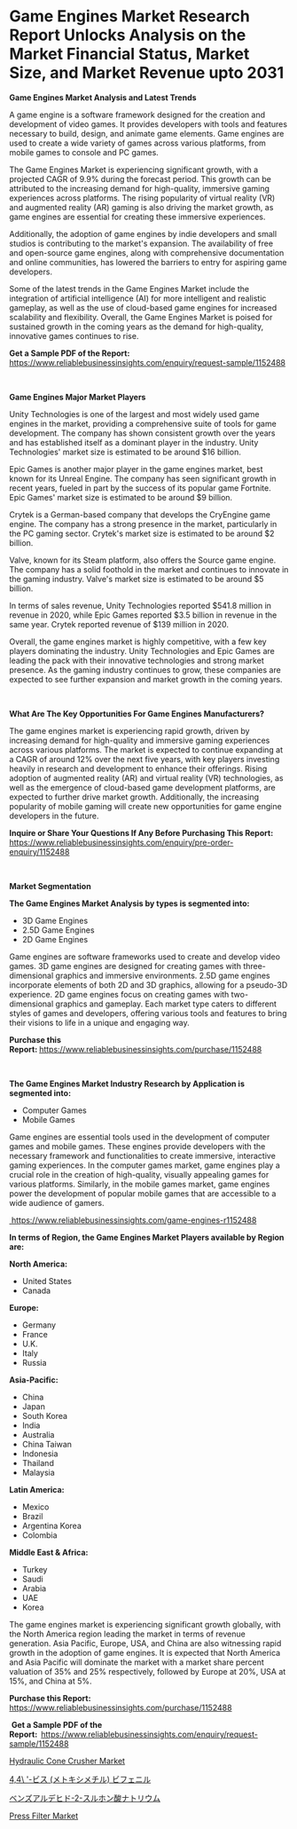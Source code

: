 <p><h1>Game Engines Market Research Report Unlocks Analysis on the Market Financial Status, Market Size, and Market Revenue upto 2031</h1></p><p><strong>Game Engines Market Analysis and Latest Trends</strong></p>
<p><p>A game engine is a software framework designed for the creation and development of video games. It provides developers with tools and features necessary to build, design, and animate game elements. Game engines are used to create a wide variety of games across various platforms, from mobile games to console and PC games.</p><p>The Game Engines Market is experiencing significant growth, with a projected CAGR of 9.9% during the forecast period. This growth can be attributed to the increasing demand for high-quality, immersive gaming experiences across platforms. The rising popularity of virtual reality (VR) and augmented reality (AR) gaming is also driving the market growth, as game engines are essential for creating these immersive experiences.</p><p>Additionally, the adoption of game engines by indie developers and small studios is contributing to the market's expansion. The availability of free and open-source game engines, along with comprehensive documentation and online communities, has lowered the barriers to entry for aspiring game developers.</p><p>Some of the latest trends in the Game Engines Market include the integration of artificial intelligence (AI) for more intelligent and realistic gameplay, as well as the use of cloud-based game engines for increased scalability and flexibility. Overall, the Game Engines Market is poised for sustained growth in the coming years as the demand for high-quality, innovative games continues to rise.</p></p>
<p><strong>Get a Sample PDF of the Report:&nbsp;</strong> <a href="https://www.reliablebusinessinsights.com/enquiry/request-sample/1152488">https://www.reliablebusinessinsights.com/enquiry/request-sample/1152488</a></p>
<p>&nbsp;</p>
<p><strong>Game Engines Major Market Players</strong></p>
<p><p>Unity Technologies is one of the largest and most widely used game engines in the market, providing a comprehensive suite of tools for game development. The company has shown consistent growth over the years and has established itself as a dominant player in the industry. Unity Technologies' market size is estimated to be around $16 billion.</p><p>Epic Games is another major player in the game engines market, best known for its Unreal Engine. The company has seen significant growth in recent years, fueled in part by the success of its popular game Fortnite. Epic Games' market size is estimated to be around $9 billion.</p><p>Crytek is a German-based company that develops the CryEngine game engine. The company has a strong presence in the market, particularly in the PC gaming sector. Crytek's market size is estimated to be around $2 billion.</p><p>Valve, known for its Steam platform, also offers the Source game engine. The company has a solid foothold in the market and continues to innovate in the gaming industry. Valve's market size is estimated to be around $5 billion.</p><p>In terms of sales revenue, Unity Technologies reported $541.8 million in revenue in 2020, while Epic Games reported $3.5 billion in revenue in the same year. Crytek reported revenue of $139 million in 2020.</p><p>Overall, the game engines market is highly competitive, with a few key players dominating the industry. Unity Technologies and Epic Games are leading the pack with their innovative technologies and strong market presence. As the gaming industry continues to grow, these companies are expected to see further expansion and market growth in the coming years.</p></p>
<p>&nbsp;</p>
<p><strong>What Are The Key Opportunities For Game Engines Manufacturers?</strong></p>
<p><p>The game engines market is experiencing rapid growth, driven by increasing demand for high-quality and immersive gaming experiences across various platforms. The market is expected to continue expanding at a CAGR of around 12% over the next five years, with key players investing heavily in research and development to enhance their offerings. Rising adoption of augmented reality (AR) and virtual reality (VR) technologies, as well as the emergence of cloud-based game development platforms, are expected to further drive market growth. Additionally, the increasing popularity of mobile gaming will create new opportunities for game engine developers in the future.</p></p>
<p><strong>Inquire or Share Your Questions If Any Before Purchasing This Report:</strong> <a href="https://www.reliablebusinessinsights.com/enquiry/pre-order-enquiry/1152488">https://www.reliablebusinessinsights.com/enquiry/pre-order-enquiry/1152488</a></p>
<p>&nbsp;</p>
<p><strong>Market Segmentation</strong></p>
<p><strong>The Game Engines Market Analysis by types is segmented into:</strong></p>
<p><ul><li>3D Game Engines</li><li>2.5D Game Engines</li><li>2D Game Engines</li></ul></p>
<p><p>Game engines are software frameworks used to create and develop video games. 3D game engines are designed for creating games with three-dimensional graphics and immersive environments. 2.5D game engines incorporate elements of both 2D and 3D graphics, allowing for a pseudo-3D experience. 2D game engines focus on creating games with two-dimensional graphics and gameplay. Each market type caters to different styles of games and developers, offering various tools and features to bring their visions to life in a unique and engaging way.</p></p>
<p><strong>Purchase this Report:&nbsp;</strong><a href="https://www.reliablebusinessinsights.com/purchase/1152488">https://www.reliablebusinessinsights.com/purchase/1152488</a></p>
<p>&nbsp;</p>
<p><strong>The Game Engines Market Industry Research by Application is segmented into:</strong></p>
<p><ul><li>Computer Games</li><li>Mobile Games</li></ul></p>
<p><p>Game engines are essential tools used in the development of computer games and mobile games. These engines provide developers with the necessary framework and functionalities to create immersive, interactive gaming experiences. In the computer games market, game engines play a crucial role in the creation of high-quality, visually appealing games for various platforms. Similarly, in the mobile games market, game engines power the development of popular mobile games that are accessible to a wide audience of gamers.</p></p>
<p><a href="https://www.reliablebusinessinsights.com/game-engines-r1152488">&nbsp;https://www.reliablebusinessinsights.com/game-engines-r1152488</a></p>
<p><strong>In terms of Region, the Game Engines Market Players available by Region are:</strong></p>
<p>
    <p> <strong> North America: </strong>
        <ul>
            <li>United States</li>
            <li>Canada</li>
        </ul>
        </p> 
    <p> <strong> Europe: </strong>
        <ul>
            <li>Germany</li>
            <li>France</li>
            <li>U.K.</li>
            <li>Italy</li>
            <li>Russia</li>
        </ul>
        </p> 
    <p> <strong> Asia-Pacific: </strong>
        <ul>
            <li>China</li>
            <li>Japan</li>
            <li>South Korea</li>
            <li>India</li>
            <li>Australia</li>
            <li>China Taiwan</li>
            <li>Indonesia</li>
            <li>Thailand</li>
            <li>Malaysia</li>
        </ul>
        </p> 
    <p> <strong> Latin America: </strong>
        <ul>
            <li>Mexico</li>
            <li>Brazil</li>
            <li>Argentina Korea</li>
            <li>Colombia</li>
        </ul>
        </p> 
    <p> <strong> Middle East & Africa: </strong>
        <ul>
            <li>Turkey</li>
            <li>Saudi</li>
            <li>Arabia</li>
            <li>UAE</li>
            <li>Korea</li>
        </ul>
    </p>
    </p>
<p><p>The game engines market is experiencing significant growth globally, with the North America region leading the market in terms of revenue generation. Asia Pacific, Europe, USA, and China are also witnessing rapid growth in the adoption of game engines. It is expected that North America and Asia Pacific will dominate the market with a market share percent valuation of 35% and 25% respectively, followed by Europe at 20%, USA at 15%, and China at 5%.</p></p>
<p><strong>Purchase this Report: </strong><a href="https://www.reliablebusinessinsights.com/purchase/1152488">https://www.reliablebusinessinsights.com/purchase/1152488</a></p>
<p>&nbsp;<strong>Get a Sample PDF of the Report:&nbsp;&nbsp;</strong><a href="https://www.reliablebusinessinsights.com/enquiry/request-sample/1152488">https://www.reliablebusinessinsights.com/enquiry/request-sample/1152488</a></p>
<p><strong></strong></p>
<p><p><a href="https://github.com/JuliaFadel1922/Market-Research-Report-List-2/blob/main/hydraulic-cone-crusher-market.md">Hydraulic Cone Crusher Market</a></p><p><a href="https://github.com/leigh4852023/Market-Research-Report-List-2/blob/main/6212227181738.md">4,4\ '-ビス (メトキシメチル) ビフェニル</a></p><p><a href="https://github.com/SimeonBode1/Market-Research-Report-List-1/blob/main/2039004181739.md">ベンズアルデヒド-2-スルホン酸ナトリウム</a></p><p><a href="https://github.com/faniayasa/Market-Research-Report-List-1/blob/main/press-filter-market.md">Press Filter Market</a></p></p>